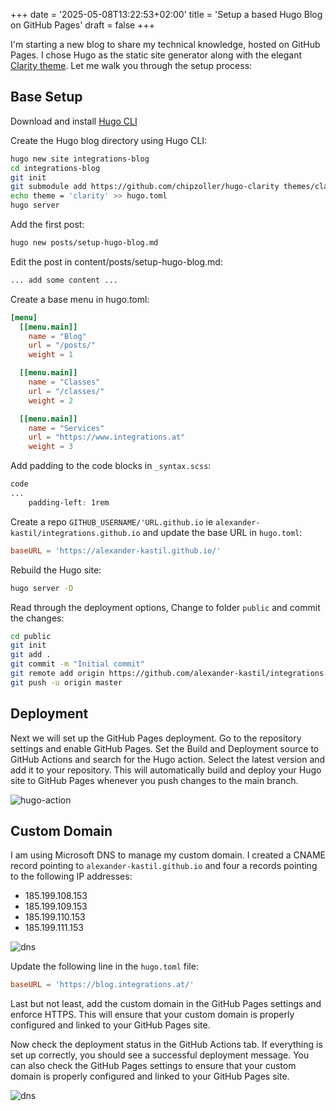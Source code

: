 +++
date = '2025-05-08T13:22:53+02:00'
title = 'Setup a based Hugo Blog on GitHub Pages'
draft = false
+++

I'm starting a new blog to share my technical knowledge, hosted on GitHub Pages. I chose Hugo as the static site generator along with the elegant [Clarity theme](https://github.com/chipzoller/hugo-clarity). Let me walk you through the setup process:

## Base Setup

Download and install [Hugo CLI](https://gohugo.io/installation/)

Create the Hugo blog directory using Hugo CLI:

```bash
hugo new site integrations-blog
cd integrations-blog
git init
git submodule add https://github.com/chipzoller/hugo-clarity themes/clarity
echo theme = 'clarity' >> hugo.toml
hugo server
```

Add the first post:

```bash
hugo new posts/setup-hugo-blog.md
```

Edit the post in content/posts/setup-hugo-blog.md:

```markdown
... add some content ...
```

Create a base menu in hugo.toml:

```toml
[menu]
  [[menu.main]]
    name = "Blog"
    url = "/posts/"
    weight = 1

  [[menu.main]]
    name = "Classes"
    url = "/classes/"
    weight = 2

  [[menu.main]]
    name = "Services"
    url = "https://www.integrations.at"
    weight = 3
```

Add padding to the code blocks in `_syntax.scss`:

```SCSS
code
...
    padding-left: 1rem
```

Create a repo `GITHUB_USERNAME/'URL.github.io` ie `alexander-kastil/integrations.github.io` and update the base URL in `hugo.toml`:

```toml
baseURL = 'https://alexander-kastil.github.io/'
```

Rebuild the Hugo site:

```bash
hugo server -D
```

Read through the deployment options, Change to folder `public` and commit the changes:

```bash
cd public
git init
git add .
git commit -m "Initial commit"
git remote add origin https://github.com/alexander-kastil/integrations.github.io.git
git push -u origin master
```

## Deployment

Next we will set up the GitHub Pages deployment. Go to the repository settings and enable GitHub Pages. Set the Build and Deployment source to GitHub Actions and search for the Hugo action. Select the latest version and add it to your repository. This will automatically build and deploy your Hugo site to GitHub Pages whenever you push changes to the main branch.

![hugo-action](images/hugo-action.jpg)

## Custom Domain

I am using Microsoft DNS to manage my custom domain. I created a CNAME record pointing to `alexander-kastil.github.io` and four a records pointing to the following IP addresses:

- 185.199.108.153
- 185.199.109.153
- 185.199.110.153
- 185.199.111.153

![dns](images/dns.jpg)

Update the following line in the `hugo.toml` file:

```toml
baseURL = 'https://blog.integrations.at/'
```

Last but not least, add the custom domain in the GitHub Pages settings and enforce HTTPS. This will ensure that your custom domain is properly configured and linked to your GitHub Pages site.

Now check the deployment status in the GitHub Actions tab. If everything is set up correctly, you should see a successful deployment message. You can also check the GitHub Pages settings to ensure that your custom domain is properly configured and linked to your GitHub Pages site.

![dns](images/check-deploy.jpg)
